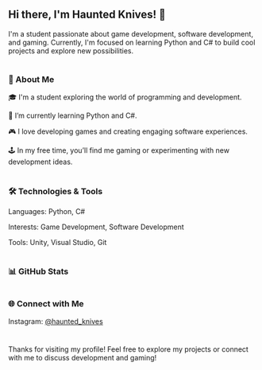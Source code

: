 ## Hi there, I'm Haunted Knives! 👋



I'm a student passionate about game development, software development, and gaming. Currently, I'm focused on learning Python and C# to build cool projects and explore new possibilities.


#

### 🚀 About Me

🎓 I'm a student exploring the world of programming and development.

🌱 I’m currently learning Python and C#.

🎮 I love developing games and creating engaging software experiences.

🕹️ In my free time, you’ll find me gaming or experimenting with new development ideas.


#

### 🛠️ Technologies & Tools

Languages: Python, C#

Interests: Game Development, Software Development

Tools: Unity, Visual Studio, Git


#

### 📊 GitHub Stats


#

### 🌐 Connect with Me

Instagram: [@haunted_knives](https://instagram.com/haunted_knives)



#

Thanks for visiting my profile! Feel free to explore my projects or connect with me to discuss development and gaming!

